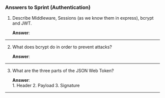 <!-- Answers to the Short Answer Essay Questions go here -->
### Answers to Sprint (Authentication)

1. Describe Middleware, Sessions (as we know them in express), bcrypt and JWT.

    **Answer**:

---


2. What does bcrypt do in order to prevent attacks?

    **Answer**:

---


3. What are the three parts of the JSON Web Token?

    **Answer**:    
       1. Header
       2. Payload
       3. Signature

----

